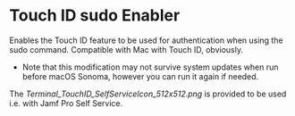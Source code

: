 # Touch ID sudo Enabler

Enables the Touch ID feature to be used for authentication when using the sudo command.
Compatible with Mac with Touch ID, obviously.

* Note that this modification may not survive system updates when run before macOS Sonoma, however you can run it again if needed.

The _Terminal_TouchID_SelfServiceIcon_512x512.png_ is provided to be used i.e. with Jamf Pro Self Service.
